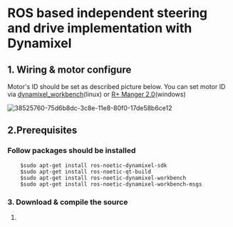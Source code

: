 # ROS based independent steering and drive implementation with Dynamixel

## 1. Wiring & motor configure

   Motor's ID should be set as described picture below.
   You can set motor ID via [dynamixel_workbench](https://github.com/ROBOTIS-GIT/dynamixel-workbench/
   )(linux) or [R+ Manger 2.0](https://emanual.robotis.com/docs/en/software/rplus2/manager/)(windows)

   ![38525760-75d6b8dc-3c8e-11e8-80f0-17de58b6ce12](https://user-images.githubusercontent.com/93853610/144548403-636f2fdb-3a47-429a-aaa3-f3cba4e6e43f.png)


## 2.Prerequisites
   
   ### Follow packages should be installed
   ```
       $sudo apt-get install ros-noetic-dynamixel-sdk
       $sudo apt-get install ros-noetic-qt-build
       $sudo apt-get install ros-noetic-dynamixel-workbench
       $sudo apt-get install ros-noetic-dynamixel-workbench-msgs
  ```    

### 3. Download & compile the source
   1. 
